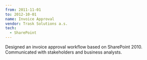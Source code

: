```yaml
---
from: 2011-11-01
to: 2012-10-01
name: Invoice Approval
vendor: Trask Solutions a.s.
tech:
  - SharePoint
---
```


Designed an invoice approval workflow based on SharePoint 2010. Communicated
with stakeholders and business analysts.